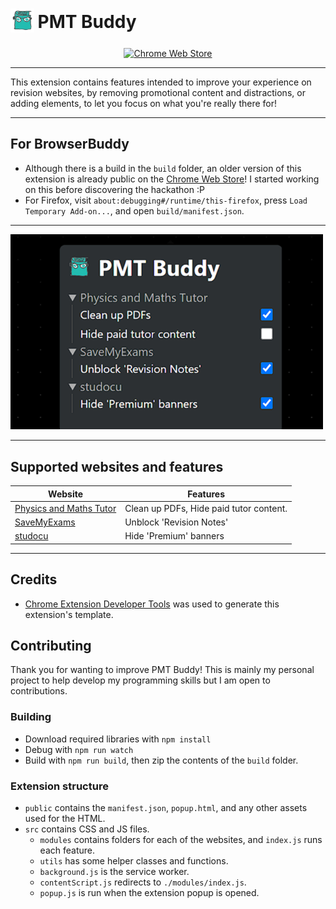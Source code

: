 <h1 align="left">
	<sub>
	<img src="./public/icons/icon_128.png" height="38", width="38">
	</sub>
	PMT Buddy
</h1>

<p align="center">
    <a href="https://chromewebstore.google.com/detail/pmt-buddy/moepnndepfamgglegngndbagiobmhpop">
    	<picture>
      		<source srcset="https://i.imgur.com/XBIE9pk.png" media="(prefers-color-scheme: dark)">
      		<img height="58" src="https://i.imgur.com/oGxig2F.png" alt="Chrome Web Store">
		</picture>
	</a> 
	<p></p>
</p>

---

This extension contains features intended to improve your experience on revision websites, by removing promotional content and distractions, or adding elements, to let you focus on what you're really there for!

---

## For BrowserBuddy

- Although there is a build in the `build` folder, an older version of this extension is already public on the [Chrome Web Store](https://chromewebstore.google.com/detail/pmt-buddy/moepnndepfamgglegngndbagiobmhpop)! I started working on this before discovering the hackathon :P
- For Firefox, visit `about:debugging#/runtime/this-firefox`, press `Load Temporary Add-on...`, and open `build/manifest.json`.

---

<img src="./images/extension_popup.png" width="500"> </img>

---

## Supported websites and features

| Website                                                         | Features                                |
| --------------------------------------------------------------- | --------------------------------------- |
| [Physics and Maths Tutor](https://www.physicsandmathstutor.com) | Clean up PDFs, Hide paid tutor content. |
| [SaveMyExams](https://www.savemyexams.com)                      | Unblock 'Revision Notes'                |
| [studocu](https://www.studocu.com/)                             | Hide 'Premium' banners                  |

---

## Credits

-   [Chrome Extension Developer Tools](https://marketplace.visualstudio.com/items?itemName=aaravb.chrome-extension-developer-tools) was used to generate this extension's template.

## Contributing

Thank you for wanting to improve PMT Buddy! This is mainly my personal project to help develop my programming skills but I am open to contributions.

### Building

-   Download required libraries with `npm install`
-   Debug with `npm run watch`
-   Build with `npm run build`, then zip the contents of the `build` folder.

### Extension structure

-   `public` contains the `manifest.json`, `popup.html`, and any other assets used for the HTML.
-   `src` contains CSS and JS files.
    -   `modules` contains folders for each of the websites, and `index.js` runs each feature.
    -   `utils` has some helper classes and functions.
    -   `background.js` is the service worker.
    -   `contentScript.js` redirects to `./modules/index.js`.
    -   `popup.js` is run when the extension popup is opened.
